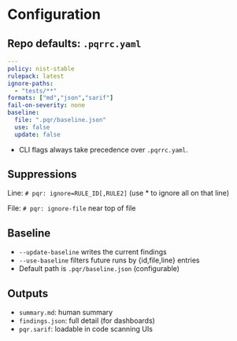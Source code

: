 # Configuration

## Repo defaults: `.pqrrc.yaml`

```yaml
---
policy: nist-stable
rulepack: latest
ignore-paths:
  - "tests/**"
formats: ["md","json","sarif"]
fail-on-severity: none
baseline:
  file: ".pqr/baseline.json"
  use: false
  update: false
```

- CLI flags always take precedence over `.pqrrc.yaml`.

## Suppressions

Line: `# pqr: ignore=RULE_ID[,RULE2]` (use * to ignore all on that line)

File: `# pqr: ignore-file` near top of file

## Baseline

- `--update-baseline` writes the current findings
- `--use-baseline` filters future runs by {id,file,line} entries
- Default path is `.pqr/baseline.json` (configurable)

## Outputs

- `summary.md`: human summary
- `findings.json`: full detail (for dashboards)
- `pqr.sarif`: loadable in code scanning UIs
